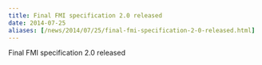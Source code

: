 ```yaml
---
title: Final FMI specification 2.0 released
date: 2014-07-25
aliases: [/news/2014/07/25/final-fmi-specification-2-0-released.html]
---
```


Final FMI specification 2.0 released

